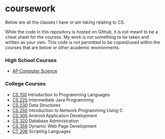 # coursework
Below are all the classes I have or am taking relating to CS.

While the code in this repository is hosted on Github, it is not meant to be a cheat sheet for the courses. My work is not something to be taken and written as your own. This code is not permitted to be copied/used within the courses that are below or other academic environments.

### High School Courses
* [AP Computer Science](https://github.com/ajchili/coursework/tree/master/ap_comp_sci)

### College Courses
* [CS 100](https://github.com/ajchili/coursework/tree/master/cs_100) Introduction to Programming Languages
* [CS 225](https://github.com/ajchili/coursework/tree/master/cs_225) Intermediate Java Programming
* [CS 230](https://github.com/ajchili/coursework/tree/master/cs_230) Data Structures
* [CS 250](https://github.com/ajchili/coursework/tree/master/cs_250) Introduction to Network Programming Using C
* [CS 305](https://github.com/ajchili/coursework/tree/master/cs_305) Android Application Development
* [CS 320](https://github.com/ajchili/coursework/tree/master/cs_320) Database Administration
* [CS 356](https://github.com/ajchili/coursework/tree/master/cs_356) Dynamic Web Page Development
* [CT 206](https://github.com/ajchili/coursework/tree/master/ct_206) Scripting Languages
